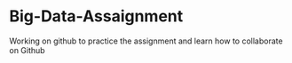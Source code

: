 # Big-Data-Assaignment
Working on github to practice the assignment and learn how to collaborate on Github
